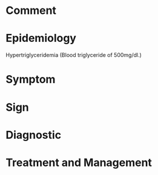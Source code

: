 # Comment

# Epidemiology

Hypertriglyceridemia
(Blood triglyceride of 500mg/dl.)

# Symptom

# Sign

# Diagnostic

# Treatment and Management

